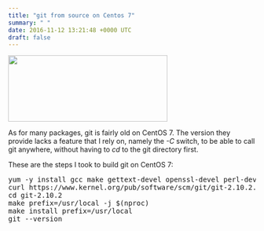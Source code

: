 ```yaml
---
title: "git from source on Centos 7"
summary: " "
date: 2016-11-12 13:21:48 +0000 UTC
draft: false
---
```

<img class=" aligncenter" src="https://rajivpandit.files.wordpress.com/2013/09/git-logo.png?w=614" alt="" width="324" height="135" />

As for many packages, git is fairly old on CentOS 7. The version they provide lacks a feature that I rely on, namely the <em>-C</em> switch, to be able to call git anywhere, without having to <em>cd</em> to the git directory first.

These are the steps I took to build git on CentOS 7:
<pre>yum -y install gcc make gettext-devel openssl-devel perl-devel curl-devel expat-devel
curl https://www.kernel.org/pub/software/scm/git/git-2.10.2.tar.gz | tar xzf -
cd git-2.10.2
make prefix=/usr/local -j $(nproc)
make install prefix=/usr/local
git --version
</pre>

